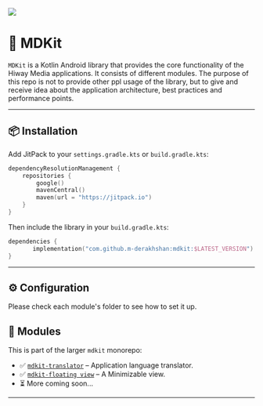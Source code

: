 [![](https://jitpack.io/v/m-derakhshan/mdkit.svg)](https://jitpack.io/#m-derakhshan/mdkit)

# 🧠 MDKit

`MDKit` is a Kotlin Android library that provides the core functionality of the Hiway Media applications. It consists of different modules. The purpose of this repo is not to provide
other ppl usage of the library, but to give and receive idea about the application architecture, best practices and performance points.



---

## 📦 Installation

Add JitPack to your `settings.gradle.kts` or `build.gradle.kts`:

```kotlin
dependencyResolutionManagement {
    repositories {
        google()
        mavenCentral()
        maven(url = "https://jitpack.io")
    }
}
````

Then include the library in your `build.gradle.kts`:

```kotlin
dependencies {
       implementation("com.github.m-derakhshan:mdkit:$LATEST_VERSION")
}
```

---


## ⚙️ Configuration
Please check each module's folder to see how to set it up.


## 📁 Modules

This is part of the larger `mdkit` monorepo:

* ✅ [`mdkit-translator`](https://github.com/m-derakhshan/mdkit/tree/main/translator) – Application language translator.
* ✅ [`mdkit-floating view`]([https://github.com/m-derakhshan/mdkit/tree/main/translator](https://github.com/m-derakhshan/mdkit/tree/main/floating_view)) – A Minimizable view.
* ⏳ More coming soon...

---
